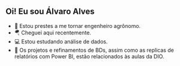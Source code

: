 ## Oi! Eu sou Álvaro Alves

- 🌱 Estou prestes a me tornar engenheiro agrônomo.
- 🪂 Cheguei aqui recentemente.
- 💻 Estou estudando análise de dados.
- 📄 Os projetos e refinamentos de BDs, assim como as replicas de relatórios com Power BI, estão relacionados às aulas da DIO.
